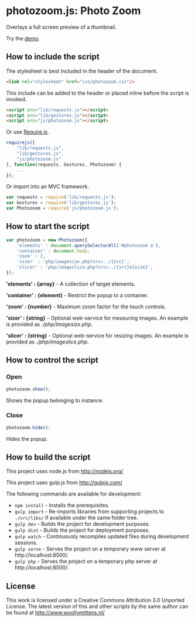 # photozoom.js: Photo Zoom

Overlays a full screen preview of a thumbnail.

Try the <a href="http://www.woollymittens.nl/default.php?url=useful-photozoom">demo</a>.

## How to include the script

The stylesheet is best included in the header of the document.

```html
<link rel="stylesheet" href="css/photozoom.css"/>
```

This include can be added to the header or placed inline before the script is invoked.

```html
<script src="lib/requests.js"></script>
<script src="lib/gestures.js"></script>
<script src="js/photozoom.js"></script>
```

Or use [Require.js](https://requirejs.org/).

```js
requirejs([
	"lib/requests.js",
	"lib/gestures.js",
	"js/photozoom.js"
], function(requests, Gestures, Photozoom) {
	...
});
```

Or import into an MVC framework.

```js
var requests = require('lib/requests.js');
var Gestures = require('lib/gestures.js');
var Photozoom = require('js/photozoom.js');
```

## How to start the script

```javascript
var photozoom = new Photozoom({
	'elements' : document.querySelectorAll('#photozoom a'),
	'container' : document.body,
	'zoom' : 2,
	'sizer' : 'php/imagesize.php?src=../{src}',
	'slicer' : 'php/imageslice.php?src=../{src}&{size}',
});
```

**'elements' : {array}** - A collection of target elements.

**'container' : {element}** - Restrict the popup to a container.

**'zoom' : {number}** - Maximum zoom factor for the touch controls.

**'sizer' : {string}** - Optional web-service for measuring images. An example is provided as *./php/imagesize.php*.

**'slicer' : {string}** - Optional web-service for resizing images. An example is provided as *./php/imageslice.php*.

## How to control the script

### Open

```javascript
photozoom.show();
```

Shows the popup belonging to instance.

### Close

```javascript
photozoom.hide();
```

Hides the popup.

## How to build the script

This project uses node.js from http://nodejs.org/

This project uses gulp.js from http://gulpjs.com/

The following commands are available for development:
+ `npm install` - Installs the prerequisites.
+ `gulp import` - Re-imports libraries from supporting projects to `./src/libs/` if available under the same folder tree.
+ `gulp dev` - Builds the project for development purposes.
+ `gulp dist` - Builds the project for deployment purposes.
+ `gulp watch` - Continuously recompiles updated files during development sessions.
+ `gulp serve` - Serves the project on a temporary www server at http://localhost:8500/.
+ `gulp php` - Serves the project on a temporary php server at http://localhost:8500/.

## License

This work is licensed under a Creative Commons Attribution 3.0 Unported License. The latest version of this and other scripts by the same author can be found at http://www.woollymittens.nl/
